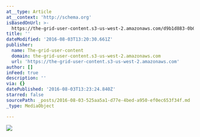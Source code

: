```yaml
---
at__type: Article
at__context: 'http://schema.org'
isBasedOnUrl: >-
  https://the-grid-user-content.s3-us-west-2.amazonaws.com/d9b1d883-0b0e-408f-9ce2-2670f71d3517.jpg
title: ''
dateModified: '2016-08-03T13:20:30.661Z'
publisher:
  name: The-grid-user-content
  domain: the-grid-user-content.s3-us-west-2.amazonaws.com
  url: 'https://the-grid-user-content.s3-us-west-2.amazonaws.com'
author: []
inFeed: true
description: ''
via: {}
datePublished: '2016-08-03T13:23:24.840Z'
starred: false
sourcePath: _posts/2016-08-03-525aa5a1-d77e-4bed-a950-ef0ec653f34f.md
_type: MediaObject

---
```

![](https://the-grid-user-content.s3-us-west-2.amazonaws.com/d9b1d883-0b0e-408f-9ce2-2670f71d3517.jpg)